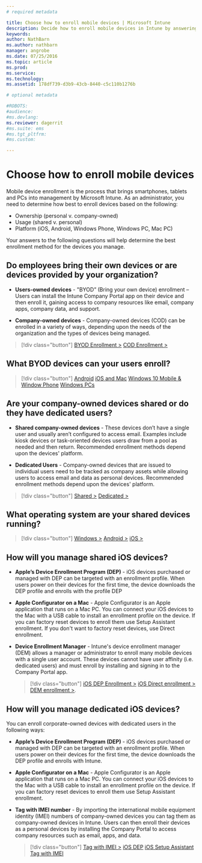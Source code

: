 ```yaml
---
# required metadata

title: Choose how to enroll mobile devices | Microsoft Intune
description: Decide how to enroll mobile devices in Intune by answering a few simple questions
keywords:
author: NathBarnms.author: nathbarn
manager: angrobe
ms.date: 07/25/2016
ms.topic: article
ms.prod:
ms.service:
ms.technology:
ms.assetid: 178df739-d3b9-43cb-8440-c5c110b1276b

# optional metadata

#ROBOTS:
#audience:
#ms.devlang:
ms.reviewer: dagerrit
#ms.suite: ems
#ms.tgt_pltfrm:
#ms.custom:

---
```


# Choose how to enroll mobile devices

Mobile device enrollment is the process that brings smartphones, tablets and PCs into management by Microsoft Intune. As an administrator, you need to determine how best to enroll devices based on the following:

 - 	Ownership (personal v. company-owned)
 -	Usage (shared v. personal)
 - 	Platform (iOS, Android, Windows Phone, Windows PC, Mac PC)

Your answers to the following questions will help determine the best enrollment method for the devices you manage.

## **Do employees bring their own devices or are devices provided by your organization?**

  - **Users-owned devices** - "BYOD” (Bring your own device) enrollment – Users can install the Intune Company Portal app on their device and then enroll it, gaining access to company resources like email, company apps, company data, and support.  

  - **Company-owned devices** - Company-owned devices (COD) can be enrolled in a variety of ways, depending upon the needs of the organization and the types of devices being managed.

> [!div class="button"]
[BYOD Enrollment >](#what-byod-devices-can-your-users-enroll)   [COD Enrollment >](#are-your-company-owned-devices-shared-or-do-they-have-dedicated-users)

## **What BYOD devices can your users enroll?**

> [!div class="button"]
[Android](/intune/deploy-use/set-up-android-management-with-microsoft-intune) [iOS and Mac](/intune/deploy-use/set-up-ios-and-mac-management-with-microsoft-intune) [Windows 10 Mobile & Window Phone](/intune/deploy-use/set-up-windows-phone-management-with-microsoft-intune) [Windows PCs](/intune/deploy-use/set-up-windows-device-management-with-microsoft-intune)

## **Are your company-owned devices shared or do they have dedicated users?**

- **Shared company-owned devices** - These devices don’t have a single user and usually aren’t configured to access email. Examples include kiosk devices or task-oriented devices users draw from a pool as needed and then return. Recommended enrollment methods depend upon the devices' platform.

- **Dedicated Users** - Company-owned devices that are issued to individual users need to be tracked as company assets while allowing users to access email and data as personal devices. Recommended enrollment methods depend upon the devices' platform.

> [!div class="button"]
[Shared >](#what-operating-system-are-your-shared-devices-running)   [Dedicated >](#how-will-you-manage-dedicated-ios-devices)


## **What operating system are your shared devices running?**

  > [!div class="button"]
  [Windows >](/intune/deploy-use/enroll-corporate-owned-devices-with-the-device-enrollment-manager-in-microsoft-intune) [Android >](/intune/deploy-use/enroll-corporate-owned-devices-with-the-device-enrollment-manager-in-microsoft-intune) [iOS >](#how-will-you-manage-shared-ios-devices)

## **How will you manage shared iOS devices?**

- **Apple’s Device Enrollment Program (DEP)** - iOS devices purchased or managed with DEP can be targeted with an enrollment profile. When users power on their devices for the first time, the device downloads the DEP profile and enrolls with the profile DEP

- **Apple Configurator on a Mac** - Apple Configurator is an Apple application that runs on a Mac PC. You can connect your iOS devices to the Mac with a USB cable to install an enrollment profile on the device. If you can factory reset devices to enroll them use Setup Assistant enrollment. If you don't want to factory reset devices, use Direct enrollment.

- **Device Enrollment Manager** - Intune's device enrollment manager (DEM) allows a manager or administrator to enroll many mobile devices with a single user account. These devices cannot have user affinity (i.e. dedicated users) and must enroll by installing and signing in to the Company Portal app.

  > [!div class="button"]
  [iOS DEP Enrollment >](/intune/deploy-use/ios-device-enrollment-program-in-microsoft-intune) [iOS Direct enrollment >](/intune/deploy-use/ios-direct-enrollment-in-microsoft-intune)  [DEM enrollment >](/intune/deploy-use/enroll-corporate-owned-devices-with-the-device-enrollment-manager-in-microsoft-intune).

## **How will you manage dedicated iOS devices?**

You can enroll corporate-owned devices with dedicated users in the following ways:

- **Apple’s Device Enrollment Program (DEP)** - iOS devices purchased or managed with DEP can be targeted with an enrollment profile. When users power on their devices for the first time, the device downloads the DEP profile and enrolls with Intune.

- **Apple Configurator on a Mac** - Apple Configurator is an Apple application that runs on a Mac PC. You can connect your iOS devices to the Mac with a USB cable to install an enrollment profile on the device. If you can factory reset devices to enroll them use Setup Assistant enrollment.

- **Tag with IMEI number** - By importing the international mobile equipment identity (IMEI) numbers of company-owned devices you can tag them as company-owned devices in Intune. Users can then enroll their devices as a personal devices by installing the Company Portal to access company resources such as email, apps, and data.

  > [!div class="button"]
  [Tag with IMEI >](/intune/deploy-use/specify-corporate-owned-devices-with-international-mobile-equipment-identity-imei-numbers) [iOS DEP](/intune/deploy-use/ios-device-enrollment-program-in-microsoft-intune) [iOS Setup Assistant](/intune/deploy-use/ios-setup-assistant-enrollment-in-microsoft-intune) [Tag with IMEI](/intune/deploy-use/specify-corporate-owned-devices-with-international-mobile-equipment-identity-imei-numbers)
